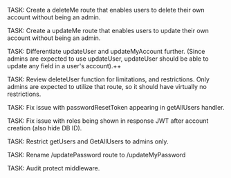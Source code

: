 TASK: Create a deleteMe route that enables users to delete their own account without being an admin.

TASK: Create a updateMe route that enables users to update their own account without being an admin.

TASK: Differentiate updateUser and updateMyAccount further. (Since admins are expected to use updateUser, updateUser should be able to update any field in a user's account).++

TASK: Review deleteUser function for limitations, and restrictions. Only admins are expected to utilize that route, so it should have virtually no restrictions.

TASK: Fix issue with passwordResetToken appearing in getAllUsers handler.

TASK: Fix issue with roles being shown in response JWT after account creation (also hide DB ID).

TASK: Restrict getUsers and GetAllUsers to admins only.

TASK: Rename /updatePassword route to /updateMyPassword

TASK: Audit protect middleware.
